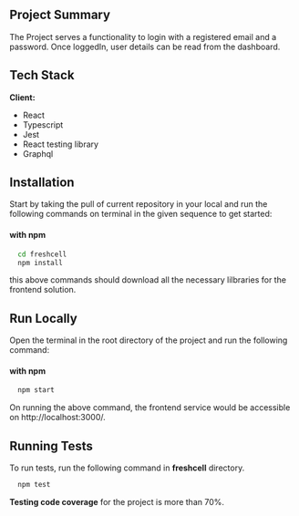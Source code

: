 ## Project Summary
The Project serves a functionality to login with a registered email and a password. Once loggedIn, user details can be read from the dashboard. 

## Tech Stack

**Client:** 
- React
- Typescript
- Jest
- React testing library
- Graphql

## Installation
Start by taking the pull of current repository in your local and
run the following commands on terminal in the given sequence to get started:

#### with npm
```bash
  cd freshcell
  npm install
```

this above commands should download all the necessary lilbraries for the frontend solution.

## Run Locally
Open the terminal in the root directory of the project and run the following command:


#### with npm
```bash
  npm start
```

On running the above command, the frontend service would be accessible on http://localhost:3000/.

## Running Tests

To run tests, run the following command in **freshcell** directory.

```bash
  npm test
```
**Testing code coverage** for the project is more than 70%.
